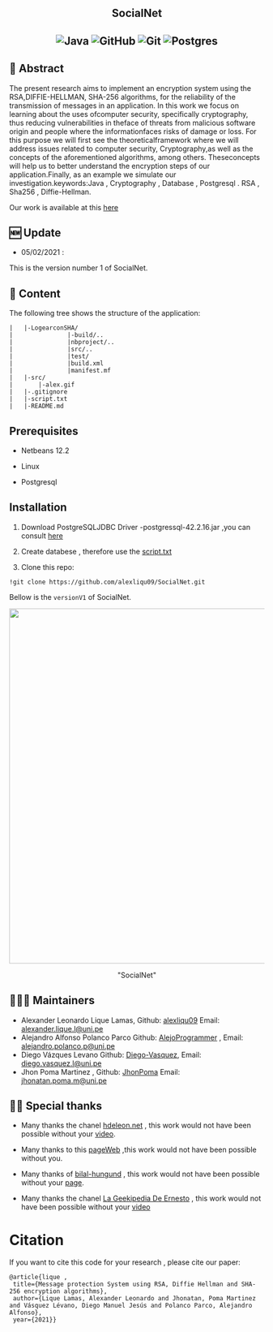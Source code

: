 <h2 align="center">
<p> SocialNet  </p>
</h2>
<h2 align="center">
<img alt="Java"  src= "https://img.shields.io/badge/java-%23ED8B00.svg?&style=for-the-badge&logo=java&logoColor=white"/>
<img alt="GitHub" src="https://img.shields.io/badge/github%20-%23121011.svg?&style=for-the-badge&logo=github&logoColor=white" />
<img alt="Git" src="https://img.shields.io/badge/git%20-%23F05033.svg?&style=for-the-badge&logo=git&logoColor=white" />
<img alt="Postgres" src="https://img.shields.io/badge/postgres-%23316192.svg?&style=for-the-badge&logo=postgresql&logoColor=white" />
<p></p>
<p></p>
</h2>

## 📜 Abstract

The present research aims to implement an encryption system using the RSA,DIFFIE-HELLMAN, SHA-256 algorithms, for the reliability of the transmission of messages in an application. In this work we focus on learning about the uses ofcomputer security, specifically cryptography, thus reducing vulnerabilities in theface of threats from malicious software origin and people where the informationfaces risks of damage or loss.  For this purpose we will first see the theoreticalframework where we will address issues related to computer security, Cryptography,as well as the concepts of the aforementioned algorithms, among others.  Theseconcepts will help us to better understand the encryption steps of our application.Finally, as an example we simulate our investigation.keywords:Java , Cryptography , Database , Postgresql . RSA , Sha256 , Diffie-Hellman.

Our work is available at this [here](https://drive.google.com/file/d/1rrsumdkHPGvV8sGGtUI3bOMSG7eg4RcI/view?usp=sharing)

## 🆕 Update
- 05/02/2021 :

 This is the version number 1 of SocialNet.

## 📖 Content

The following tree shows the structure of the application:

```
|   |-LogearconSHA/
|               |-build/..
|               |nbproject/..
|               |src/..
|               |test/   
|               |build.xml
|               |manifest.mf  
|   |-src/
|       |-alex.gif
|   |-.gitignore
|   |-script.txt
|   |-README.md
```

## Prerequisites

- Netbeans 12.2 

- Linux

- Postgresql

## Installation

1. Download PostgreSQLJDBC Driver -postgressql-42.2.16.jar ,you can consult [here](https://jdbc.postgresql.org/download.html)

2. Create databese , therefore use the [script.txt](https://github.com/alexliqu09/SocialNet/blob/main/script.txt)

3. Clone this repo:
```
!git clone https://github.com/alexliqu09/SocialNet.git

```

Bellow is the ```versionV1``` of SocialNet.
 
<p align="center">

<img src="src/alex.gif" width="700"/>

<p align="center">"SocialNet"</p>

</p align="center">

## 👨🏽‍💻 Maintainers

* Alexander Leonardo Lique Lamas, Github: [alexliqu09](https://github.com/alexliqu09) Email: alexander.lique.l@uni.pe
* Alejandro Alfonso Polanco Parco Github: [AlejoProgrammer](https://github.com/AlejoProgrammer) , Email: alejandro.polanco.p@uni.pe 
* Diego Vázques Levano Github: [Diego-Vasquez](https://github.com/Diego-Vasquez), Email: diego.vasquez.l@uni.pe  
* Jhon Poma Martinez , Github: [JhonPoma](https://github.com/JhonPoma) Email: jhonatan.poma.m@uni.pe 

## 🙏🏽 Special thanks

* Many thanks the chanel [hdeleon.net](https://www.youtube.com/channel/UCDUdeFslCNoM29MAlZOfdWQ) , this work would not have been possible without your [video](https://www.youtube.com/watch?v=7Opd2EjrqnM&t=1s).

* Many thanks to this [pageWeb](https://stackoverflow.com/questions/14642125/i-need-to-primitive-root-of-prime-number) ,this work would not have been possible without you.

* Many thanks of [bilal-hungund](https://auth.geeksforgeeks.org/user/bilal-hungund/articles) , this work would not have been possible without your [page](https://www.geeksforgeeks.org/sha-256-hash-in-java/).

* Many thanks the chanel [La Geekipedia De Ernesto](https://www.youtube.com/channel/UCeEW6PHNJlIwI-rKChmqqkw) , this work would not have been possible without your [video](https://www.youtube.com/watch?v=xGzeEUHcsj8)

# Citation

If you want to cite this code for your research , please cite our paper:
```
@article{lique , 
 title={Message protection System using RSA, Diffie Hellman and SHA-256 encryption algorithms}, 
 author={Lique Lamas, Alexander Leonardo and Jhonatan, Poma Martinez and Vásquez Lévano, Diego Manuel Jesús and Polanco Parco, Alejandro Alfonso},
 year={2021}}
 ```
